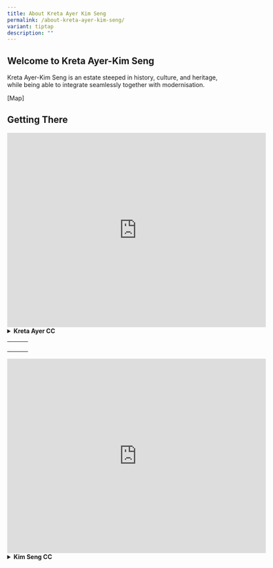 ```yaml
---
title: About Kreta Ayer Kim Seng
permalink: /about-kreta-ayer-kim-seng/
variant: tiptap
description: ""
---
```

<h2><strong>Welcome to Kreta Ayer-Kim Seng&nbsp;</strong></h2>
<p>Kreta Ayer-Kim Seng is an estate steeped in history, culture, and heritage,
while being able to integrate seamlessly together with modernisation.</p>
<p>[Map]</p>
<h2>Getting There</h2>
<div class="iframe-wrapper">
<iframe style="border:0;" height="450" width="600" allowfullscreen="true" frameborder="0" src="https://www.google.com/maps/embed?pb=!1m18!1m12!1m3!1d3988.8213084809368!2d103.84020601100502!3d1.2809148987015282!2m3!1f0!2f0!3f0!3m2!1i1024!2i768!4f13.1!3m3!1m2!1s0x31da1972eb840acb%3A0xfd4a4679684dd0e0!2sKreta%20Ayer%20Community%20Club!5e0!3m2!1sen!2ssg!4v1721979250844!5m2!1sen!2ssg"></iframe>
</div>
<div data-type="detailGroup" class="isomer-accordion-group isomer-accordion isomer-accordion-white">
<details class="isomer-details">
<summary><strong>Kreta Ayer CC</strong>
</summary>
<div data-type="detailsContent" class="isomer-details-content">
<p>Bus: 80, 143, 145, 147, 166, 655</p>
</div>
</details>
</div>
<table style="minWidth: 75px">
<colgroup>
<col>
<col>
<col>
</colgroup>
<tbody>
<tr>
<td rowspan="1" colspan="1">
<p></p>
</td>
<td rowspan="1" colspan="1">
<p></p>
</td>
<td rowspan="1" colspan="1">
<p></p>
</td>
</tr>
</tbody>
</table>
<div class="iframe-wrapper">
<iframe style="border:0;" height="450" width="600" allowfullscreen="true" frameborder="0" src="https://www.google.com/maps/embed?pb=!1m18!1m12!1m3!1d15955.231808191385!2d103.82075041303041!3d1.289466579259014!2m3!1f0!2f0!3f0!3m2!1i1024!2i768!4f13.1!3m3!1m2!1s0x31da1982838beec7%3A0xfbcd62cdd9a157c!2sKim%20Seng%20Community%20Centre!5e0!3m2!1sen!2ssg!4v1721979745279!5m2!1sen!2ssg"></iframe>
</div>
<div data-type="detailGroup" class="isomer-accordion-group isomer-accordion isomer-accordion-white">
<details class="isomer-details">
<summary><strong>Kim Seng CC</strong>
</summary>
<div data-type="detailsContent" class="isomer-details-content">
<p>Bus: 5, 14, 16, 51, 64, 75, 121, 123, 123M, 175, 186, 195</p>
</div>
</details>
</div>
<p></p>
<p></p>
<p></p>
<p></p>
<p></p>